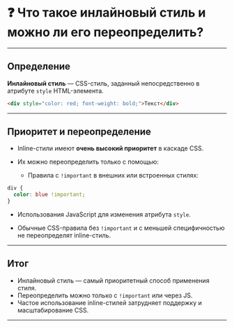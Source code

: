 # ❓ Что такое инлайновый стиль и можно ли его переопределить?

---

## Определение

**Инлайновый стиль** — CSS-стиль, заданный непосредственно в атрибуте `style` HTML-элемента.

```html
<div style="color: red; font-weight: bold;">Текст</div>
```

---

## Приоритет и переопределение

* Inline-стили имеют **очень высокий приоритет** в каскаде CSS.
* Их можно переопределить только с помощью:

  * Правила с `!important` в внешних или встроенных стилях:

```css
div {
  color: blue !important;
}
```

* Использования JavaScript для изменения атрибута `style`.

* Обычные CSS-правила без `!important` и с меньшей специфичностью не переопределят inline-стиль.

---

## Итог

* Инлайновый стиль — самый приоритетный способ применения стиля.
* Переопределить можно только с `!important` или через JS.
* Частое использование inline-стилей затрудняет поддержку и масштабирование CSS.

---
